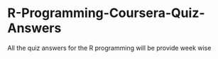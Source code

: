 # R-Programming-Coursera-Quiz-Answers
All the quiz answers for the R programming  will be provide week wise

